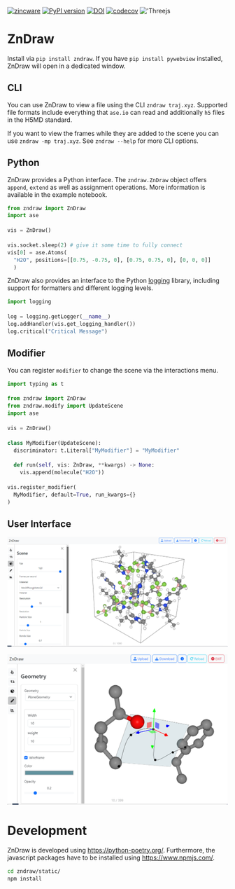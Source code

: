 [![zincware](https://img.shields.io/badge/Powered%20by-zincware-darkcyan)](https://github.com/zincware)
[![PyPI version](https://badge.fury.io/py/zndraw.svg)](https://badge.fury.io/py/zndraw)
[![DOI](https://zenodo.org/badge/DOI/10.5281/zenodo.8304530.svg)](https://doi.org/10.5281/zenodo.8304530)
[![codecov](https://codecov.io/gh/zincware/ZnDraw/graph/badge.svg?token=3GPCKH1BBX)](https://codecov.io/gh/zincware/ZnDraw)
!['Threejs](https://img.shields.io/badge/threejs-black?style=for-the-badge&logo=three.js&logoColor=white)

# ZnDraw

Install via `pip install zndraw`. If you have `pip install pywebview` installed,
ZnDraw will open in a dedicated window.

## CLI

You can use ZnDraw to view a file using the CLI `zndraw traj.xyz`. Supported
file formats include everything that `ase.io` can read and additionally `h5`
files in the H5MD standard.

If you want to view the frames while they are added to the scene you can use
`zndraw -mp traj.xyz`. See `zndraw --help` for more CLI options.

## Python

ZnDraw provides a Python interface. The `zndraw.ZnDraw` object offers `append`,
`extend` as well as assignment operations. More information is available in the
example notebook.

```python
from zndraw import ZnDraw
import ase

vis = ZnDraw()

vis.socket.sleep(2) # give it some time to fully connect
vis[0] = ase.Atoms(
  "H2O", positions=[[0.75, -0.75, 0], [0.75, 0.75, 0], [0, 0, 0]]
  )
```

ZnDraw also provides an interface to the Python
[logging](https://docs.python.org/3/library/logging.html) library, including
support for formatters and different logging levels.

```python
import logging

log = logging.getLogger(__name__)
log.addHandler(vis.get_logging_handler())
log.critical("Critical Message")
```

## Modifier

You can register `modifier` to change the scene via the interactions menu.

```python
import typing as t

from zndraw import ZnDraw
from zndraw.modify import UpdateScene
import ase

vis = ZnDraw()

class MyModifier(UpdateScene):
  discriminator: t.Literal["MyModifier"] = "MyModifier"

  def run(self, vis: ZnDraw, **kwargs) -> None:
    vis.append(molecule("H2O"))

vis.register_modifier(
  MyModifier, default=True, run_kwargs={}
)
```

## User Interface

![ZnDraw UI](https://raw.githubusercontent.com/zincware/ZnDraw/main/misc/zndraw_ui.png "ZnDraw UI")

![ZnDraw UI3](https://raw.githubusercontent.com/zincware/ZnDraw/main/misc/zndraw_draw.png "ZnDraw UI3")

# Development

ZnDraw is developed using https://python-poetry.org/. Furthermore, the
javascript packages have to be installed using https://www.npmjs.com/.

```bash
cd zndraw/static/
npm install
```
